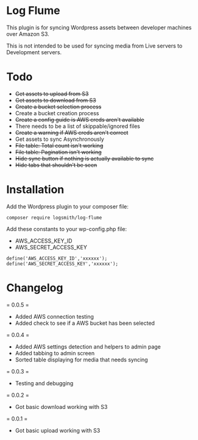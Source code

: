 # Log Flume

This plugin is for syncing Wordpress assets between developer machines over Amazon S3.

This is not intended to be used for syncing media from Live servers to Development servers.

# Todo

- ~~Get assets to upload from S3~~
- ~~Get assets to download from S3~~
- ~~Create a bucket selection process~~
- Create a bucket creation process
- ~~Create a config guide is AWS creds aren't available~~
- There needs to be a list of skippable/ignored files
- ~~Create a warning if AWS creds aren't correct~~
- Get assets to sync Asynchronously
- ~~File table: Total count isn't working~~
- ~~File table: Pagination isn't working~~
- ~~Hide sync button if nothing is actually available to sync~~
- ~~Hide tabs that shouldn't be seen~~

# Installation

Add the Wordpress plugin to your composer file:

```
composer require logsmith/log-flume
```

Add these constants to your wp-config.php file:

- AWS_ACCESS_KEY_ID
- AWS_SECRET_ACCESS_KEY

```
define('AWS_ACCESS_KEY_ID','xxxxxx');
define('AWS_SECRET_ACCESS_KEY','xxxxxx');
```

# Changelog

= 0.0.5 =
* Added AWS connection testing
* Added check to see if a AWS bucket has been selected

= 0.0.4 =
* Added AWS settings detection and helpers to admin page
* Added tabbing to admin screen
* Sorted table displaying for media that needs syncing

= 0.0.3 =
* Testing and debugging

= 0.0.2 =
* Got basic download working with S3

= 0.0.1 =
* Got basic upload working with S3
